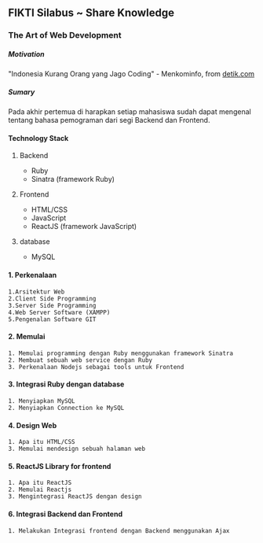 ## FIKTI Silabus ~ Share Knowledge

### The Art of Web Development

##### Motivation

"Indonesia Kurang Orang yang Jago Coding" - Menkominfo, from
[ detik.com](https://inet.detik.com/cyberlife/d-3780057/menkominfo-indonesia-kurang-orang-yang-jago-coding)

##### Sumary

Pada akhir pertemua di harapkan setiap mahasiswa sudah dapat mengenal tentang bahasa pemograman dari segi Backend dan Frontend.

#### Technology Stack

1. Backend

   * Ruby
   * Sinatra (framework Ruby)

2. Frontend

   * HTML/CSS
   * JavaScript
   * ReactJS (framework JavaScript)

3. database

   * MySQL

#### 1. Perkenalaan

    1.Arsitektur Web
    2.Client Side Programming
    3.Server Side Programming
    4.Web Server Software (XAMPP)
    5.Pengenalan Software GIT

#### 2. Memulai

    1. Memulai programming dengan Ruby menggunakan framework Sinatra
    2. Membuat sebuah web service dengan Ruby
    3. Perkenalaan Nodejs sebagai tools untuk Frontend

#### 3. Integrasi Ruby dengan database

    1. Menyiapkan MySQL
    2. Menyiapkan Connection ke MySQL

#### 4. Design Web

    1. Apa itu HTML/CSS
    3. Memulai mendesign sebuah halaman web

#### 5. ReactJS Library for frontend

    1. Apa itu ReactJS
    2. Memulai Reactjs
    3. Mengintegrasi ReactJS dengan design

#### 6. Integrasi Backend dan Frontend

    1. Melakukan Integrasi frontend dengan Backend menggunakan Ajax
